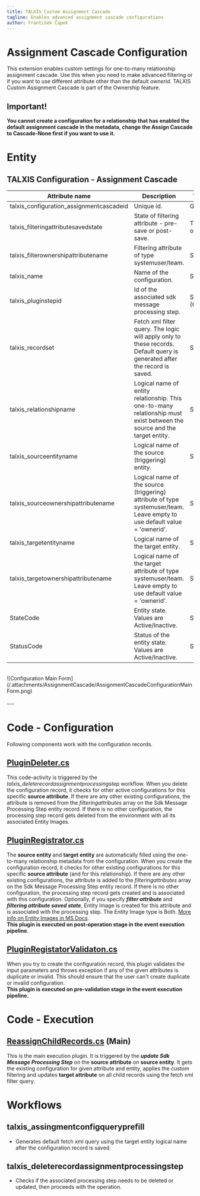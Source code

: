 ```yaml
---
title: TALXIS Custom Assignment Cascade
tagline: Enables advanced assignment cascade configurations
author: František Čapek
---
```


# **Assignment Cascade Configuration**

This extension enables custom settings for one-to-many relationship assignment cascade. Use this when you need to make advanced filtering or if you want to use different attribute other than the default _ownerid_. TALXIS Custom Assignment Cascade is part of the Ownership feature.

## Important!
**You cannot create a configuration for a relationship that has enabled the default assignment cascade in the metadata, change the Assign Cascade to Cascade-None first if you want to use it.**

# Entity

## **TALXIS Configuration - Assignment Cascade**
| Attribute name 	| Description 	| Type | Requirement
|-	|-	|- |-
| talxis_configuration_assignmentcascadeid 	| Unique id.	| Guid | System
| talxis_filteringattributesavedstate 	| State of filtering attribute - pre-save or post-save.	| Two options | Optional
| talxis_filterownershipattributename 	| Filtering attribute of type systemuser/team. 	| String | Optional
| talxis_name 	| Name of the configuration. | String | Required
| talxis_pluginstepid 	| Id of the associated sdk message processing step. | String (Guid) | Read-only
| talxis_recordset 	| Fetch xml filter query. The logic will apply only to these records. Default query is generated after the record is saved.	| String | Optional
| talxis_relationshipname 	| Logical name of entity relationship. This one-to-many relationship must exist between the source and the target entity. 	| String | Required
| talxis_sourceentityname 	| Logical name of the source (triggering) entity.| String | Read-only
| talxis_sourceownershipattributename 	| Logical name of the source (triggering) attribute of type systemuser/team. Leave empty to use default value = 'ownerid'.	| String | Required
| talxis_targetentityname 	| Logical name of the target entity.	| String | Read-only
| talxis_targetownershipattributename 	| Logical name of the target attribute of type systemuser/team. Leave empty to use default value = 'ownerid'. 	| String | Required
| StateCode 	| Entity state. Values are Active/Inactive. 	| State | System
| StatusCode 	| Status of the entity state. Values are Active/Inactive.	| Status | System

<br>
![Configuration Main Form](/.attachments/AssignmentCascade/AssignmentCascadeConfigurationMainForm.png)
<br><br>
---

# Code - Configuration

Following components work with the configuration records.

## [PluginDeleter.cs]()

This code-activity is triggered by the _talxis_deleterecordassignmentprocessingstep_ workflow. When you delete the configuration record, it checks for other active configurations for this specific **source attribute**. If there are any other existing configurations, the attribute is removed from the _filteringattributes_ array on the Sdk Message Processing Step entity record. If there is no other configuration, the processing step record gets deleted from the environment with all its associated Entity Images.

## [PluginRegistrator.cs]()

The **source entity** and **target entity** are automatically filled using the one-to-many relationship metadata from the configuration. When you create the configuration record, it checks for other existing configurations for this specific **source attribute** (and for this relationship). If there are any other existing configurations, the attribute is added to the _filteringattributes_ array on the Sdk Message Processing Step entity record. If there is no other configuration, the processing step record gets created and is associated with this configuration. Optionally, if you specify ***filter attribute*** and ***filtering attribute saved state***, Entity Image is created for this attribute and is associated with the processing step. The Entity Image type is Both. [More info on Entity Images in MS Docs](https://docs.microsoft.com/en-us/dynamics365/customer-engagement/web-api/sdkmessageprocessingstepimage?view=dynamics-ce-odata-9).<br>**This plugin is executed on post-operation stage in the event execution pipeline.**

## [PluginRegistatorValidaton.cs]()

When you try to create the configuration record, this plugin validates the input parameters and throws exception if any of the given attributes is duplicate or invalid. This should ensure that the user can't create duplicate or invalid configuration.<br>**This plugin is executed on pre-validation stage in the event execution pipeline.**

# Code - Execution

## [ReassignChildRecords.cs]() (**Main**)

This is the main execution plugin. It is triggered by the ***update Sdk Message Processing Step*** on the **source attribute** on **source entity**. It gets the existing configuration for given attribute and entity, applies the custom filtering and updates **target attribute** on all child records using the fetch xml filter query.<br>

# Workflows

## talxis_assingmentconfigqueryprefill

- Generates default fetch xml query using the target entity logical name after the configuration record is saved.  

## talxis_deleterecordassignmentprocessingstep

- Checks if the associated processing step needs to be deleted or updated, then proceeds with the operation.

